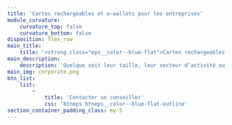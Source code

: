 ```yaml
---
title: 'Cartes rechargeables et e-wallets pour les entreprises'
module_curvature:
    curvature_top: false
    curvature_bottom: false
disposition: flex_row
main_title:
    title: '<strong class="eps__color--blue-flat">Cartes rechargeables et e-wallets</strong> pour les entreprises'
main_description:
    description: 'Quelque soit leur taille, leur secteur d’activité ou leur statut, les entreprises et entrepreneurs trouveront chez E-Pay Space des solutions de paiement intelligentes, sécurisées et intégrées pour gérer leurs dépenses professionnelles mais aussi répondre à toutes leurs problématiques de paiement.'
main_img: corporate.png
btn_list:
    list:
        -
            title: 'Contacter un conseiller'
            css: 'btneps btneps__color--blue-flat-outline'
section_container_padding_class: my-5
---
```


